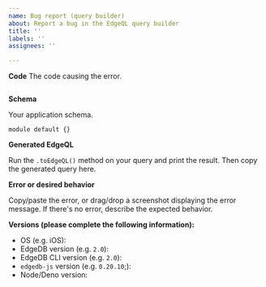 ```yaml
---
name: Bug report (query builder)
about: Report a bug in the EdgeQL query builder
title: ''
labels: ''
assignees: ''

---
```


**Code**
The code causing the error.

```typescript
```

**Schema**

Your application schema. 

```
module default {}
```

**Generated EdgeQL**

Run the `.toEdgeQL()` method on your query and print the result. Then copy the generated query here.

**Error or desired behavior**

Copy/paste the error, or drag/drop a screenshot displaying the error message. If there's no error, describe the expected behavior.

**Versions (please complete the following information):**
<!--
For EdgeDB version: Run `edgedb` from your project directory copying the first line of output or query `select sys::get_version_as_str();`
For EdgeDB CLI version: Run `edgedb --version` from anywhere
For `edgedb-js` version: Run `npm list edgedb --depth=0` from your project directory
For Node/Deno version: Run `node --version` or `deno --version`
-->
- OS (e.g. iOS):
- EdgeDB version (e.g. `2.0`):
- EdgeDB CLI version (e.g. `2.0`):
- `edgedb-js` version (e.g. `0.20.10`;):
- Node/Deno version:
